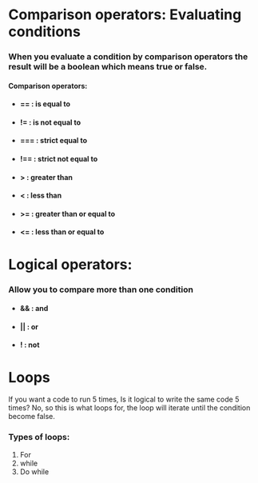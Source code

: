 # **Comparison operators: Evaluating conditions**

### When you evaluate a condition by comparison operators the result will be a boolean which means true or false. 

#### **Comparison operators:**
  * #### == : is equal to 
  * #### != : is not equal to 
  * #### === : strict equal to
  * #### !== : strict not equal to 
  * #### > : greater than 
  * #### < : less than 
  * #### >= : greater than or equal to 
  * #### <= : less than or equal to 

# **Logical operators:**
### Allow you to compare more than one condition

 * #### && : and 
 * #### || : or 
 * #### ! : not 

# **Loops**

If you want a code to run 5 times, Is it logical to write the same code 5 times? No, so this is what loops for, the loop will iterate until the condition become false.

### Types of loops: 
1. For
2. while 
3. Do while 